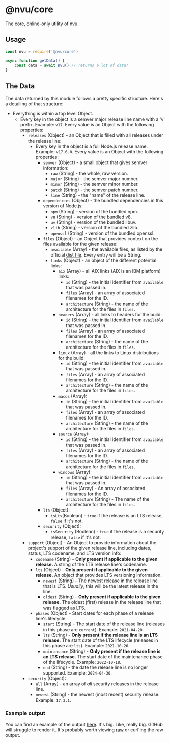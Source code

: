 # @nvu/core

The core, online-only utility of nvu.

## Usage

```js
const nvu = require('@nvu/core')

async function getData() {
    const data = await nvu() // returns a lot of data!
}
```

## The Data

The data returned by this module follows a pretty specific structure. Here's a detailing of that structure:

- Everything is within a top level Object.
  - Every key in the object is a semver major release line name with a 'v' prefix. Example: `v17`. Every value is an Object with the following properties:
    - `releases` (Object) - an Object that is filled with all releases under the release line:
      - Every key in the object is a full Node.js release name. Example: `v17.6.0`. Every value is an Object with the following properties:
        - `semver` (Object) - a small object that gives semver information:
          - `raw` (String) - the whole, raw version.
          - `major` (String) - the semver major number.
          - `minor` (String) - the semver minor number.
          - `patch` (String) - the semver patch number.
          - `line` (String) - the "name" of the release line.
        - `dependencies` (Object) - the bundled dependencies in this version of Node.js:
          - `npm` (String) - version of the bundled npm. 
          - `v8` (String) - version of the bundled v8.
          - `uv` (String) - version of the bundled libuv.
          - `zlib` (String) - version of the bundled zlib.
          - `openssl` (String) - version of the bundled openssl.
        - `files` (Object) - an Object that provides context on the files available for the given release:
          - `available` (Array) - the available files, as listed by the official [dist file](https://nodejs.org/dist/index.json). Every entry will be a String.
          - `links` (Object) - an object of the different potential links:
            - `aix` (Array) - all AIX links (AIX is an IBM platform) links:
              - `id` (String) - the initial identifier from `available` that was passed in.
              - `files` (Array) - an array of associated filenames for the ID.
              - `architecture` (String) - the name of the architecture for the files in `files`.
            - `headers` (Array) - all links to headers for the build:
              - `id` (String) - the initial identifier from `available` that was passed in.
              - `files` (Array) - an array of associated filenames for the ID.
              - `architecture` (String) - the name of the architecture for the files in `files`.
            - `linux` (Array) - all the links to Linux distributions for the build:
              - `id` (String) - the initial identifier from `available` that was passed in.
              - `files` (Array) - an array of associated filenames for the ID.
              - `architecture` (String) - the name of the architecture for the files in `files`.
            - `macos` (Array):
              - `id` (String) - the initial identifier from `available` that was passed in.
              - `files` (Array) - an array of associated filenames for the ID.
              - `architecture` (String) - the name of the architecture for the files in `files`.
            - `source` (Array):
              - `id` (String) - the initial identifier from `available` that was passed in.
              - `files` (Array) - an array of associated filenames for the ID.
              - `architecture` (String) - the name of the architecture for the files in `files`.
            - `windows` (Array): 
              - `id` (String) - the initial identifier from `available` that was passed in.
              - `files` (Array) - An array of associated filenames for the ID.
              - `architecture` (String) - The name of the architecture for the files in `files`.
        - `lts` (Object):
          - `isLts`(Boolean) - `true` if the release is an LTS release, `false` if it's not.
        - `security` (Object):
          - `isSecurity` (Boolean) - `true` if the release is a security release, `false` if it's not.
    - `support` (Object) - An Object to provide information about the project's support of the given release line, including dates, status, LTS codename, and LTS version info:
      - `codename` (String) - **Only present if applicable to the given release.** A string of the LTS release line's codename. 
      - `lts` (Object) - **Only present if applicable to the given release.** An object that provides LTS versioning information.
        - `newest` (String) - The newest release in the release line that is LTS. _Usually_, this will be the latest release in the line.
        - `oldest` (String) - **Only present if applicable to the given release.** The oldest (first) release in the release line that was flagged as LTS.
      - `phases` (Object) - Start dates for each phase of a release line's lifecycle:
        - `start` (String) - The start date of the release line (releases in this phase are `current`). Example: `2021-04-20`.
        - `lts` (String) - **Only present if the release line is an LTS release.** The start date of the LTS lifecycle (releases in this phase are `lts`). Example: `2021-10-26`. 
        - `maintenance` (String) - **Only present if the release line is an LTS release.** The start date of the maintenance phase of the lifecycle. Example: `2022-10-18`.
        - `end` (String) - the date the release line is no longer supported. Example: `2024-04-30`.
    - `security` (Object):
      - `all` (Array) - an array of _all_ security releases in the release line.
      - `newest` (String) - the newest (most recent) security release. Example: `17.3.1`.

### Example output

You can find an example of the output [here](https://gist.github.com/bnb/df2cd4329e9f402bbf8dc9bf8364aa34). It's big. Like, really big. GitHub will struggle to render it. It's probably worth viewing [raw](https://gist.githubusercontent.com/bnb/df2cd4329e9f402bbf8dc9bf8364aa34/raw/2602ad0738bb9b8d0f41c3ad110e8f8a58f12197/data.json) or curl'ing the raw output.